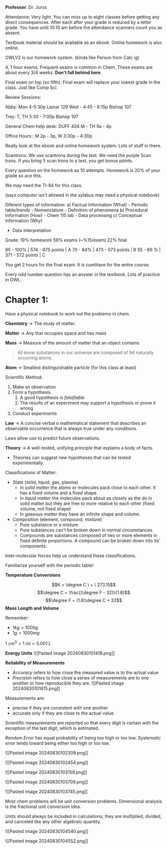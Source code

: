 **Professor**: Dr. Jurss

Attendance: 
Very light. You can miss up to eight classes before getting any direct consequences. After each after your grade is reduced by a letter grade.
You have until 10:10 am before the attendance scanners count you as absent.

Textbook material should be available as an ebook. Online homework is also online.

OWLV2 is our homework system. (kinda like Person from Calc ig)

4, 1 hour exams. Frequent exams is common in Chem. These exams are about every 3/4 weeks. **Don't fall behind here**. 

Final exam on top (so fifth): Final exam will replace your lowest grade in the class. Just like Comp Sci. 

Review Sessions: 

Abby:
Mon 4-5:30p Lamar 129
Wed - 4:45 - 6:15p Bishop 107

Trey:
T, TH 5:30 - 7:00p Bishop 107

General Chem help desk: DUFF 404 M - TH 9a - 4p

Office Hours : M 2p - 3p, W 3:30p - 4:30p

Really  look at the ebook and online homework system. Lots of stuff in there.

Scantrons: 
We use scantrons during the test. We need the purple Scan trons. If you bring 5 scan trons to a test, you get bonus points.

Every question on the homework as 10 attempts. Homework is 20% of your grade so ace this. 

We may need the TI-84 for this class.

(says computer isn't allowed in the sylabus may need a physical notebook)

Diferent types of information:
a) Factual Information (What)
	- Periodic table/trends
	- Nomenclature
	- Definition of phenomena
b) Procedural Information (How)
	- Chem 115 lab
	- Data processing
c) Conceptual Information (Why)
- Data interpretation

Grade:
19% homework
59% exams (~%15/exam)
22% final

85 - 100% | 574 - 675 points | A 
70 - 84% | 473 - 573 points | B
55 - 69 % | 371 - 572 points | C

You get 2 hours for the final exam. It is cumlitave for the entire course.

Every odd number question has an answer in the textbook. Lots of practice in OWL. 


# **Chapter 1:**

Have a physical notebook to work out the problems in chem. 

**Chemistry** $\rightarrow$ The study of matter.

**Matter** $\rightarrow$ Any that occupies space and has mass

**Mass** $\rightarrow$ Measure of the amount of matter that an object contains

> All know substances in our universe are composed of 94 naturally occurring atoms.

**Atom** $\rightarrow$ Smallest distinguishable particle (for this class at least)

Scientific Method:
1. Make an observation
2. Form a hypothesis
	1. A good hypothesis is *falsifiable*
	2. The results of an experiment may support a hypothesis or prove it wrong
3. Conduct experiments

**Law** $\rightarrow$ A concise verbal o mathematical statement that describes an observable occurrence that is always true under any conditions.

Laws allow use to predict future observations.

**Theory** $\rightarrow$ A well-tested, unifying principle that explains a body of facts.
- Theories can suggest new hypotheses that can be tested experimentally.

Classifications of Matter:
- State (solid, liquid, gas, plasma)
	-  In *solid matter* the atoms or molecules pack close to each other. It has a fixed volume and a fixed shape.
	- In *liquid matter* the molecules pack about as closely as the do in solid matter but they are free to more relative to each other (fixed volume, not fixed shape)
	- In *gaseous matter* they have an infinite shape and volume.
- Composition (element, compound, mixture)
	- Pure substance or a mixture
	- Pure substances can't be broken down in normal circumstances.
	- Compounds are substances composed of two or more elements in fixed definite proportions. A compound can be broken down into its' components. 

Inter-molecular forces help us understand these classifications. 

Familiarize yourself with the periodic table!

**Temperature Conversions**

$$K = \degree C \ + \ 273.15$$
$$\degree C = \frac{(\degree F - 32)}{1.8}$$
$$\degree F = (1.8)\degree C + 32$$
**Mass Length and Volume**

Remember:
- $1kg = 1000g$
- $1g  = 1000mg$

$1\ cm^3 = 1\ ml = 0.001\ L$

**Energy Units**
![[Pasted image 20240830101418.png]]

**Reliability of Measurements**
- *Accuracy* refers to how close the measured value is to the actual value
- *Precision* refers to how close a series of measurements are to one another or how reproducible they are.
![[Pasted image 20240830101615.png]]

Measurements are:
- precise if they are consistent with one another
- accurate only if they are close to the actual value

Scientific measurements are reported so that every digit is certain with the exception of the last digit, which is estimated.

*Random Error* has equal probability of being too high or too low.
*Systematic error* tends toward being either too high or too low. 

![[Pasted image 20240830102309.png]]

![[Pasted image 20240830102454.png]]

![[Pasted image 20240830103159.png]]

![[Pasted image 20240830103709.png]]

![[Pasted image 20240830103745.png]]

Most chem problems will be unit conversion problems.
Dimensional analysis is the fractional unit conversion idea.

Units should always be included in calculations; they are multiplied, divided, and canceled like any other algebraic quantity.

![[Pasted image 20240830104540.png]]

![[Pasted image 20240830104552.png]]